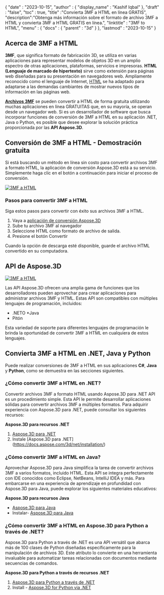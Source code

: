 {
  "date" : "2023-10-15",
  "author" : {
    "display_name" : "Kashif Iqbal"
},
  "draft" : "false",
  "toc" : true,
  "title" :"Convierta 3MF a HTML en línea GRATIS",
  "description":"Obtenga más información sobre el formato de archivo 3MF a HTML y convierta 3MF a HTML GRATIS en línea.",
  "linktitle" : "3MF to HTML",
  "menu" : {
    "docs" : {
      "parent" : "3d"
}
},
  "lastmod" : "2023-10-15"
}

## Acerca de 3MF a HTML

**3MF**, que significa formato de fabricación 3D, se utiliza en varias aplicaciones para representar modelos de objetos 3D en un amplio espectro de otras aplicaciones, plataformas, servicios e impresoras. **HTML (Lenguaje de marcado de hipertexto)** sirve como extensión para páginas web diseñadas para su presentación en navegadores web. Ampliamente reconocido como el lenguaje de Internet, [HTML](/es/web/html/) se ha adaptado para adaptarse a las demandas cambiantes de mostrar nuevos tipos de información en las páginas web.

**[Archivos 3MF](/es/3d/3mf/)** se pueden convertir a HTML de forma gratuita utilizando muchas aplicaciones en línea GRATUITAS que, en su mayoría, se operan desde un navegador web. Si es un desarrollador de software que busca incorporar funciones de conversión de 3MF a HTML en su aplicación .NET, Java o Python, es posible que desee explorar la solución práctica proporcionada por las **API Aspose.3D**.

## Conversión de 3MF a HTML - Demostración gratuita

Si está buscando un método en línea sin costo para convertir archivos 3MF a formato HTML, la aplicación de conversión Aspose.3D está a su servicio. Simplemente haga clic en el botón a continuación para iniciar el proceso de conversión.

[![3MF a HTML](../3mf-to-html.png)](https://products.aspose.app/3d/conversion/3mf-to-html)

### Pasos para convertir 3MF a HTML

Siga estos pasos para convertir con éxito sus archivos 3MF a HTML.

1. Vaya a [aplicación de conversión Aspose.3D](https://products.aspose.app/3d/conversion/3mf-to-html)
1. Sube tu archivo 3MF al navegador
1. Seleccione HTML como formato de archivo de salida.
1. Presione el botón Convertir

Cuando la opción de descarga esté disponible, guarde el archivo HTML convertido en su computadora.

## API de Aspose.3D

[![3MF a HTML](../try-aspose-3d.png)](https://products.aspose.com/3d/)

Las API Aspose.3D ofrecen una amplia gama de funciones que los desarrolladores pueden aprovechar para crear aplicaciones para administrar archivos 3MF y HTML. Estas API son compatibles con múltiples lenguajes de programación, incluidos:

* .NETO
*Java
* Pitón

Esta variedad de soporte para diferentes lenguajes de programación le brinda la oportunidad de convertir 3MF a HTML en cualquiera de estos lenguajes.

## Convierta 3MF a HTML en .NET, Java y Python

Puede realizar conversiones de 3MF a HTML en sus aplicaciones **C#**, **Java** y **Python**, como se demuestra en las secciones siguientes.

### ¿Cómo convertir 3MF a HTML en .NET?

Convertir archivos 3MF a formato HTML usando Aspose.3D para .NET API es un procedimiento simple. Esta API le permite desarrollar aplicaciones sólidas para convertir archivos 3MF a múltiples formatos. Para adquirir experiencia con Aspose.3D para .NET, puede consultar los siguientes recursos:

**Aspose.3D para recursos .NET**

1. [Aspose.3D para .NET](https://products.aspose.com/3d/net/)
1. Instale [Aspose.3D para .NET] (https://docs.aspose.com/3d/net/installation/)

### ¿Cómo convertir 3MF a HTML en Java?

Aprovechar Aspose.3D para Java simplifica la tarea de convertir archivos 3MF a varios formatos, incluido HTML. Esta API se integra perfectamente con IDE conocidos como Eclipse, NetBeans, IntelliJ IDEA y más. Para embarcarse en una experiencia de aprendizaje en profundidad con Aspose.3D para Java, puede explorar los siguientes materiales educativos:

**Aspose.3D para recursos Java**

* [Aspose.3D para Java](https://products.aspose.com/3d/java/)
* Instalar- [Aspose.3D para Java](https://docs.aspose.com/3d/java/installation/)

### ¿Cómo convertir 3MF a HTML en Aspose.3D para Python a través de .NET?

Aspose.3D para Python a través de .NET es una API versátil que abarca más de 100 clases de Python diseñadas específicamente para la manipulación de archivos 3D. Este atributo lo convierte en una herramienta invaluable para automatizar tareas relacionadas con documentos mediante secuencias de comandos.

**Aspose.3D para Python a través de recursos .NET**

1. [Aspose.3D para Python a través de .NET](https://products.aspose.com/3d/python-net/)
1. Install - [Aspose.3D for Python via .NET](https://releases.aspose.com/3d/python-net/)
